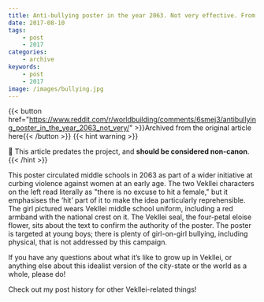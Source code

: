 ```yaml
---
title: Anti-bullying poster in the year 2063. Not very effective. From the city of Vekllei.
date: 2017-08-10
tags:
    - post
    - 2017
categories:
    - archive
keywords:
    - post
    - 2017
image: /images/bullying.jpg
---
```

{{< button href="https://www.reddit.com/r/worldbuilding/comments/6smej3/antibullying_poster_in_the_year_2063_not_very/" >}}Archived from the original article here{{< /button >}}
{{< hint warning >}}

🌺 This article predates the project, and **should be considered non-canon**.
{{< /hint >}}

This poster circulated middle schools in 2063 as part of a wider initiative at curbing violence against women at an early age. The two Vekllei characters on the left read literally as "there is no excuse to hit a female," but it emphasises the ‘hit’ part of it to make the idea particularly reprehensible. The girl pictured wears Vekllei middle school uniform, including a red armband with the national crest on it. The Vekllei seal, the four-petal eloise flower, sits about the text to confirm the authority of the poster. The poster is targeted at young boys; there is plenty of girl-on-girl bullying, including physical, that is not addressed by this campaign.

If you have any questions about what it’s like to grow up in Vekllei, or anything else about this idealist version of the city-state or the world as a whole, please do!

Check out my post history for other Vekllei-related things!
